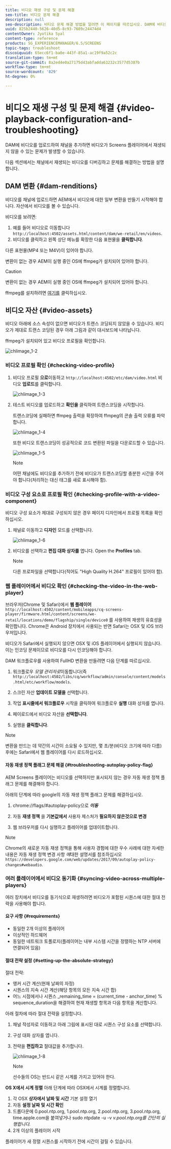 ```yaml
---
title: 비디오 재생 구성 및 문제 해결
seo-title: 비디오 문제 해결
description: null
seo-description: 비디오 문제 해결 방법을 알려면 이 페이지를 따르십시오. DAM에 비디오를 업로드하여 채널을 추가하면 비디오가 Screens 플레이어에서 재생되지 않을 수 있는 문제가 발생할 수 있으며 이 섹션에서는 채널에서 재생되는 비디오를 디버깅하고 문제를 해결하는 방법을 설명합니다.
uuid: 825b2440-5626-40d5-8c93-7689c24474d4
contentOwner: Jyotika Syal
content-type: reference
products: SG_EXPERIENCEMANAGER/6.5/SCREENS
topic-tags: troubleshoot
discoiquuid: 65ecc6f1-ba0e-443f-85a1-ac19f9a52c2c
translation-type: tm+mt
source-git-commit: 8a2ed4e0a27175d43abfadda63232c3577d5387b
workflow-type: tm+mt
source-wordcount: '829'
ht-degree: 0%

---
```



# 비디오 재생 구성 및 문제 해결 {#video-playback-configuration-and-troubleshooting}

DAM에 비디오를 업로드하여 채널을 추가하면 비디오가 Screens 플레이어에서 재생되지 않을 수 있는 문제가 발생할 수 있습니다.

다음 섹션에서는 채널에서 재생되는 비디오를 디버깅하고 문제를 해결하는 방법을 설명합니다.

## DAM 변환 {#dam-renditions}

비디오를 채널에 업로드하면 AEM에서 비디오에 대한 일부 변환을 만들기 시작해야 합니다. 자산에서 비디오를 볼 수 있습니다.

비디오를 보려면:

1. 예를 들어 비디오로 이동합니다 `http://localhost:4502/assets.html/content/dam/we-retail/en/videos`.
1. 비디오를 클릭하고 왼쪽 상단 메뉴를 확장한 다음 표현물을 **클릭합니다**.

다른 표현물(MP4 또는 M4V)이 있어야 합니다.

변환이 없는 경우 AEM이 실행 중인 OS에 ffmpeg가 설치되어 있어야 합니다.

>[!CAUTION]
>
>변환이 없는 경우 AEM이 실행 중인 OS에 ffmpeg가 설치되어 있어야 합니다.
>
>ffmpeg를 설치하려면 [여기를](https://www.ffmpeg.org/download.html) 클릭하십시오.

## 비디오 자산 {#video-assets}

비디오 아래에 소스 속성이 없으면 비디오가 트랜스 코딩되지 않았을 수 있습니다. 비디오가 제대로 트랜스 코딩된 경우 아래 그림과 같이 대시보드에 나타납니다.

ffmpeg가 설치되어 있고 비디오 프로필을 확인합니다.

![chlimage_1-2](assets/chlimage_1-2.png)

### 비디오 프로필 확인 {#checking-video-profile}

1. 비디오 프로필 **으로**&#x200B;이동하고 `http://localhost:4502/etc/dam/video.html` 비디오 **업로드**&#x200B;를 클릭합니다.

   ![chlimage_1-3](assets/chlimage_1-3.png)

1. 테스트 비디오를 업로드하고 **확인을** 클릭하여 트랜스코딩을 시작합니다.

   트랜스코딩에 실패하면 ffmpeg 출력을 확장하여 ffmpeg의 콘솔 출력 오류를 파악합니다.

   ![chlimage_1-4](assets/chlimage_1-4.png)

   또한 비디오 트랜스코딩이 성공적으로 코드 변환된 파일을 다운로드할 수 있습니다.

   ![chlimage_1-5](assets/chlimage_1-5.png)

   >[!NOTE]
   >
   >어떤 채널에도 비디오를 추가하기 전에 비디오가 트랜스코딩할 충분한 시간을 주어야 합니다(처리하는 대신 태그를 새로 표시해야 함).

### 비디오 구성 요소로 프로필 확인 {#checking-profile-with-a-video-component}

비디오 구성 요소가 제대로 구성되지 않은 경우 페이지 디자인에서 프로필 목록을 확인하십시오.

1. 채널로 이동하고 **디자인** 모드를 선택합니다.

   ![chlimage_1-6](assets/chlimage_1-6.png)

1. 비디오를 선택하고 **편집 대화 상자를** 엽니다. Open the **Profiles** tab.

   >[!NOTE]
   >다른 프로파일을 선택합니다(적어도 &quot;High Quality H.264&quot; 프로필이 있어야 함).

### 웹 플레이어에서 비디오 확인 {#checking-the-video-in-the-web-player}

브라우저(Chrome 및 Safari)에서 **웹 플레이어**`http://localhost:4502/content/mobileapps/cq-screens-player/firmware.html/content/screens/we-retail/locations/demo/flagship/single/device0` 를 사용하여 재생의 유효성을 확인합니다. Chrome은 Android 장치에서 사용되는 반면 Safari는 OSX 및 iOS 브라우저입니다.

비디오가 Safari에서 실행되지 않으면 OSX 및 iOS 플레이어에서 실행되지 않습니다. 이는 인코딩 문제이므로 비디오를 다시 인코딩해야 합니다.

DAM 워크플로우를 사용하여 FullHD 변환을 만들려면 다음 단계를 따르십시오.

1. 워크플로우 *모델 관리자로*&#x200B;이동합니다(즉 `http://localhost:4502/libs/cq/workflow/admin/console/content/models.html/etc/workflow/models`.
1. 스크린 자산 **업데이트 모델을** 선택합니다.
1. 작업 **표시줄에서 워크플로우** 시작을 클릭하여 워크플로우 **실행** 대화 상자를 엽니다.

1. 페이로드에서 비디오 자산을 **선택합니다**.
1. 실행을 **클릭합니다**.

>[!NOTE]
>
>변환을 만드는 데 약간의 시간이 소요될 수 있지만, 몇 초/분(비디오 크기에 따라 다름) 후에는 Safari에서 웹 플레이어를 다시 로드하십시오.

#### 자동 재생 정책 플래그 문제 해결 {#troubleshooting-autoplay-policy-flag}

AEM Screens 플레이어는 비디오를 선택하지만 표시되지 않는 경우 자동 재생 정책 플래그 문제를 해결해야 합니다.

아래의 단계에 따라 google의 자동 재생 정책 플래그 문제를 해결하십시오.

1. chrome://flags/#autoplay-policy으로 ***이동***
1. 자동 **재생 정책** 을 **기본값에서** 사용자 제스처가 **필요하지 않은것으로 변경**

1. 웹 브라우저를 다시 실행하고 플레이어를 업데이트합니다.

>[!NOTE]
>
>Chrome의 새로운 자동 재생 정책을 통해 사용자 경험에 대한 우수 사례에 대한 자세한 내용은 자동 재생 정책 변경 사항 *에*&#x200B;대한 설명서를 참조하십시오 `https://developers.google.com/web/updates/2017/09/autoplay-policy-changes#webaudio`.

### 여러 플레이어에서 비디오 동기화 {#syncing-video-across-multiple-players}

여러 장치에서 비디오를 동기식으로 재생하려면 비디오가 포함된 시퀀스에 대한 절대 전략을 사용해야 합니다.

#### 요구 사항 {#requirements}

* 동일한 2개 이상의 플레이어
* 이상적인 하드웨어
* 동일한 네트워크 토폴로지(플레이어는 내부 시스템 시간을 정렬하는 NTP 서버에 연결되어 있음)

#### 절대 전략 설정 {#setting-up-the-absolute-strategy}

절대 전략:

* 앵커 시간 계산(현재 날짜의 자정)
* 시퀀스의 지속 시간 계산(해당 항목의 모든 지속 시간 합)
* 어느 시점에서나 시퀀스 _remaining_time = (current_time - anchor_time) % sequence_duration을 해결하여 현재 재생할 항목과 다음 항목을 계산합니다.

아래 절차에 따라 절대 전략을 설정합니다.

1. 채널 작성자로 이동하고 아래 그림에 표시된 대로 시퀀스 구성 요소를 선택합니다.
1. 구성 대화 상자를 엽니다.
1. 전략을 **편집하고** 절대값을 추가합니다.

   ![chlimage_1-8](assets/chlimage_1-8.png)

   >[!NOTE]
   >선수들의 OS는 반드시 같은 시계를 가지고 있어야 한다.

**OS X에서 시계 정렬** 아래 단계에 따라 OSX에서 시계를 정렬합니다.

1. 각 OSX **상자에서 날짜 및 시간** 기본 설정 열기
1. 자동 **설정 날짜 및 시간 확인**
1. 드롭다운에 0.pool.ntp.org, 1.pool.ntp.org, 2.pool.ntp.org, 3.pool.ntp.org, time.apple.com을 붙여넣거나 sudo ntpdate -u -v *v.pool.ntp.org를 간단히 실행합니다.*
1. 2개 이상의 플레이어 시작

플레이어가 새 정렬 시퀀스를 시작하기 전에 시간이 걸릴 수 있습니다.

